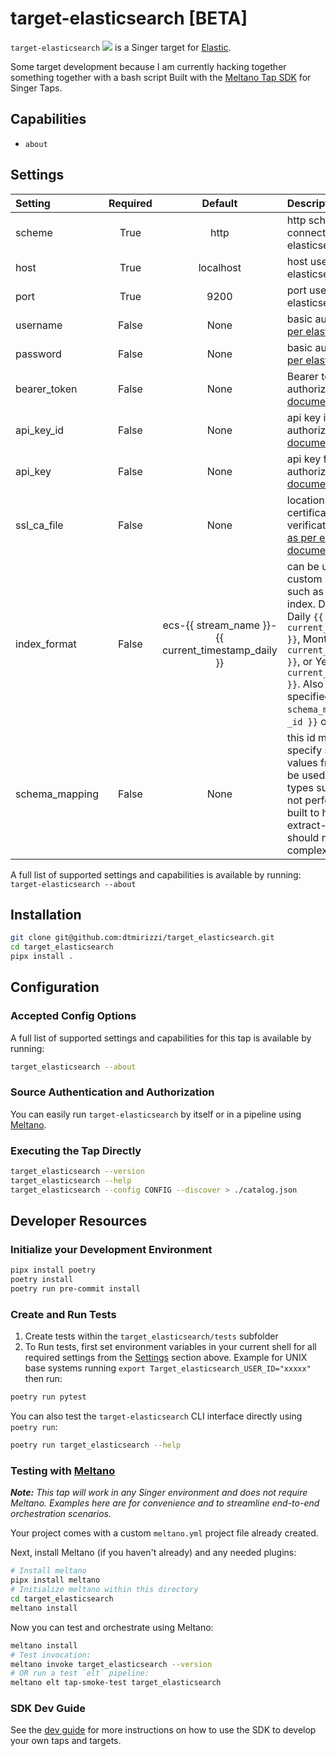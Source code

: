 # target-elasticsearch [BETA]

`target-elasticsearch` ![](https://github.com/dtmirizzi/target-elasticsearch/actions/workflows/ci_workflow.yml/badge.svg) is a Singer target for [Elastic](https://www.elastic.co/).

Some target development because I am currently hacking together something together with a bash script
Built with the [Meltano Tap SDK](https://sdk.meltano.com) for Singer Taps.

## Capabilities

* `about`

## Settings

| Setting        | Required |                       Default                       | Description                                                                                                                                                                                                                                                                                                                      |
|:---------------|:--------:|:---------------------------------------------------:|:---------------------------------------------------------------------------------------------------------------------------------------------------------------------------------------------------------------------------------------------------------------------------------------------------------------------------------|
| scheme         |   True   |                        http                         | http scheme used for connecting to elasticsearch                                                                                                                                                                                                                                                                                 |
| host           |   True   |                      localhost                      | host used to connect to elasticsearch                                                                                                                                                                                                                                                                                            |
| port           |   True   |                        9200                         | port use to connect to elasticsearch                                                                                                                                                                                                                                                                                             |
| username       |  False   |                        None                         | basic auth username [as per elastic documentation](https://www.elastic.co/guide/en/elasticsearch/client/python-api/current/connecting.html##auth-basic)                                                                                                                                                                          |
| password       |  False   |                        None                         | basic auth password [as per elastic documentation](https://www.elastic.co/guide/en/elasticsearch/client/python-api/current/connecting.html##auth-basic)                                                                                                                                                                          |
| bearer_token   |  False   |                        None                         | Bearer token for bearer authorization [as per elastic documentation](https://www.elastic.co/guide/en/elasticsearch/client/python-api/current/connecting.html#auth-bearer)                                                                                                                                                        |
| api_key_id     |  False   |                        None                         | api key id for auth key authorization [as per elastic documentation](https://www.elastic.co/guide/en/elasticsearch/client/python-api/current/connecting.html#auth-apikey)                                                                                                                                                        |
| api_key        |  False   |                        None                         | api key for auth key authorization [as per elastic documentation](https://www.elastic.co/guide/en/elasticsearch/client/python-api/current/connecting.html#auth-apikey)                                                                                                                                                           |
| ssl_ca_file    |  False   |                        None                         | location of the the SSL certificate for cert verification ie. `/some/path` [as per elastic documentation](https://www.elastic.co/guide/en/elasticsearch/client/python-api/current/connecting.html#_verifying_https_with_ca_certificates)                                                                                         |
| index_format   |  False   | ecs-{{ stream_name }}-{{ current_timestamp_daily }} | can be used to handle custom index formatting such as specifying `-latest` index. Default options: Daily `{{ current_timestamp_daily }}`, Monthly `{{ current_timestamp_monthly }}`, or Yearly `{{ current_timestamp_yearly }}`. Also you can use fields specified in `schema_mapping` such as `{{ _id }}` or `{{ @timestamp }}` |
| schema_mapping |  False   |                        None                         | this id map allows you to specify specific record values from the stream to be used as ECS schema types such as _id. This is not performant, but was built to handle basic extract-load cases and should not be used for complex translations.                                                                                   |

A full list of supported settings and capabilities is available by running: `target-elasticsearch --about`

## Installation

```bash
git clone git@github.com:dtmirizzi/target_elasticsearch.git
cd target_elasticsearch
pipx install .
```

## Configuration

### Accepted Config Options

A full list of supported settings and capabilities for this
tap is available by running:

```bash
target_elasticsearch --about
```

### Source Authentication and Authorization


You can easily run `target-elasticsearch` by itself or in a pipeline using [Meltano](https://meltano.com/).


### Executing the Tap Directly

```bash
target_elasticsearch --version
target_elasticsearch --help
target_elasticsearch --config CONFIG --discover > ./catalog.json
```

## Developer Resources

### Initialize your Development Environment

```bash
pipx install poetry
poetry install
poetry run pre-commit install
```

### Create and Run Tests

1. Create tests within the `target_elasticsearch/tests` subfolder
1. To Run tests, first set environment variables in your current shell for all required settings from the [Settings](#Settings) section above. Example for UNIX base systems running `export Target_elasticsearch_USER_ID="xxxxx"` then run:

```bash
poetry run pytest
```

You can also test the `target-elasticsearch` CLI interface directly using `poetry run`:

```bash
poetry run target_elasticsearch --help
```

### Testing with [Meltano](https://www.meltano.com)

_**Note:** This tap will work in any Singer environment and does not require Meltano.
Examples here are for convenience and to streamline end-to-end orchestration scenarios._

Your project comes with a custom `meltano.yml` project file already created.

Next, install Meltano (if you haven't already) and any needed plugins:

```bash
# Install meltano
pipx install meltano
# Initialize meltano within this directory
cd target_elasticsearch
meltano install
```

Now you can test and orchestrate using Meltano:

```bash
meltano install
# Test invocation:
meltano invoke target_elasticsearch --version
# OR run a test `elt` pipeline:
meltano elt tap-smoke-test target_elasticsearch
```

### SDK Dev Guide

See the [dev guide](https://sdk.meltano.com/en/latest/dev_guide.html) for more instructions on how to use the SDK to
develop your own taps and targets.
